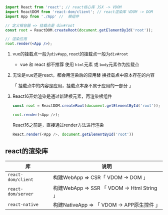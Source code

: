 ```jsx
import React from 'react'; // react核心库 JSX -> VDOM
import ReactDOM from 'react-dom/client'; // react渲染库 VDOM -> DOM
import App from './App' //  根组件

// 定义根容器 => 挂载点是 div#root
const root = ReactDOM.createRoot(document.getElementById('root'));

// 渲染应用
root.render(<App />);
```



1. vue的挂载点一般为`div#app`, react的挂载点一般为`div#root`

   + vue 和 react 都不推荐 使用 `html`元素 或 `body`元素作为挂载点

2. 无论是vue还是react，都会用渲染后的应用替 换挂载点中原本存在的内容 

   「 挂载点中的内容是应用，挂载点本身不属于应用的一部分  」

3. React16开始渲染是通过新建根元素，再渲染根组件

   ```js
   const root = ReactDOM.createRoot(document.getElementById('root'));
   
   root.render(<App />);
   ```

   React16之前是，直接通过render方法进行渲染

   ```js
   React.render(<App />, document.getElementById('root'))
   ```

   

## react的渲染库

| 库                 | 说明                                        |
| ------------------ | ------------------------------------------- |
| `react-dom/client` | 构建WebApp => CSR「 VDOM -> DOM 」          |
| `react-dom/server` | 构建WebApp => SSR 「 VDOM -> Html String 」 |
| `react-native`     | 构建NativeApp => 「 VDOM -> APP原生控件 」  |

